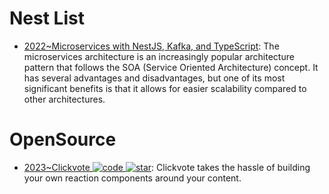 # Nest List

- [2022~Microservices with NestJS, Kafka, and TypeScript](https://blog.logrocket.com/microservices-nestjs-kafka-typescript/): The microservices architecture is an increasingly popular architecture pattern that follows the SOA (Service Oriented Architecture) concept. It has several advantages and disadvantages, but one of its most significant benefits is that it allows for easier scalability compared to other architectures.

# OpenSource

- [2023~Clickvote ![code](https://ng-tech.icu/assets/code.svg) ![star](https://img.shields.io/github/stars/clickvote/clickvote)](https://github.com/clickvote/clickvote): Clickvote takes the hassle of building your own reaction components around your content.
